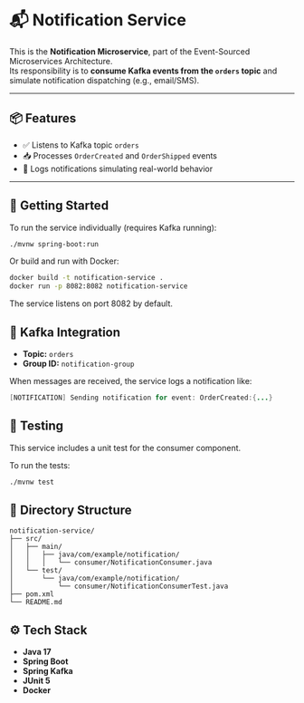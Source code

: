 # 📬 Notification Service

This is the **Notification Microservice**, part of the Event-Sourced Microservices Architecture.  
Its responsibility is to **consume Kafka events from the `orders` topic** and simulate notification dispatching (e.g., email/SMS).

---

## 📦 Features

- ✅ Listens to Kafka topic `orders`
- 📥 Processes `OrderCreated` and `OrderShipped` events
- 🔔 Logs notifications simulating real-world behavior

---

## 🚀 Getting Started

To run the service individually (requires Kafka running):

```bash
./mvnw spring-boot:run
```

Or build and run with Docker:

```bash
docker build -t notification-service .
docker run -p 8082:8082 notification-service
```

The service listens on port 8082 by default.

## 🔗 Kafka Integration

- **Topic:** `orders`  
- **Group ID:** `notification-group`

When messages are received, the service logs a notification like:

```java
[NOTIFICATION] Sending notification for event: OrderCreated:{...}
```

## 🧪 Testing

This service includes a unit test for the consumer component.

To run the tests:

```bash
./mvnw test
```

## 📂 Directory Structure

```plaintext
notification-service/
├── src/
│   ├── main/
│   │   ├── java/com/example/notification/
│   │   │   └── consumer/NotificationConsumer.java
│   └── test/
│       └── java/com/example/notification/
│           └── consumer/NotificationConsumerTest.java
├── pom.xml
└── README.md
```
## ⚙️ Tech Stack

- **Java 17**
- **Spring Boot**
- **Spring Kafka**
- **JUnit 5**
- **Docker**
